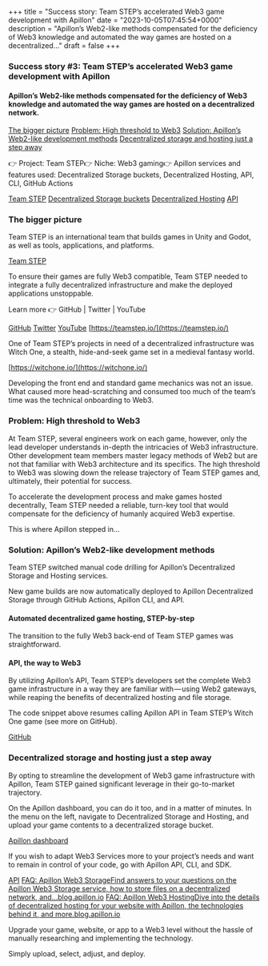 +++
title = "Success story: Team STEP’s accelerated Web3 game development with Apillon"
date = "2023-10-05T07:45:54+0000"
description = "Apillon’s Web2-like methods compensated for the deficiency of Web3 knowledge and automated the way games are hosted on a decentralized…"
draft = false
+++

### Success story #3: Team STEP’s accelerated Web3 game development with Apillon


#### Apillon’s Web2-like methods compensated for the deficiency of Web3 knowledge and automated the way games are hosted on a decentralized network.

[The bigger picture](#72d6)
[Problem: High threshold to Web3](#5c03)
[Solution: Apillon’s Web2-like development methods](#450e)
[Decentralized storage and hosting just a step away](#0f7e)

👉 Project: Team STEP👉 Niche: Web3 gaming👉 Apillon services and features used: Decentralized Storage buckets, Decentralized Hosting, API, CLI, GitHub Actions

[Team STEP](https://teamstep.io)
[Decentralized Storage buckets](https://wiki.apillon.io/build/2-web3-services.html#storage-bucket)
[Decentralized Hosting](https://wiki.apillon.io/build/2-web3-services.html#web3-hosting)
[API](https://wiki.apillon.io/build/3-apillon-api.html)

### The bigger picture


Team STEP is an international team that builds games in Unity and Godot, as well as tools, applications, and platforms.

[Team STEP](https://teamstep.io)

To ensure their games are fully Web3 compatible, Team STEP needed to integrate a fully decentralized infrastructure and make the deployed applications unstoppable.


Learn more 👉 GitHub | Twitter | YouTube

[GitHub](https://github.com/TeamSTEP)
[Twitter](https://twitter.com/teamstepgames)
[YouTube](https://www.youtube.com/channel/UC8NXPq0Zd2ueAJ6r6vhhXfw)
[https://teamstep.io/](https://teamstep.io/)

One of Team STEP’s projects in need of a decentralized infrastructure was Witch One, a stealth, hide-and-seek game set in a medieval fantasy world.

[https://witchone.io/](https://witchone.io/)

Developing the front end and standard game mechanics was not an issue. What caused more head-scratching and consumed too much of the team’s time was the technical onboarding to Web3.


### Problem: High threshold to Web3


At Team STEP, several engineers work on each game, however, only the lead developer understands in-depth the intricacies of Web3 infrastructure. Other development team members master legacy methods of Web2 but are not that familiar with Web3 architecture and its specifics. The high threshold to Web3 was slowing down the release trajectory of Team STEP games and, ultimately, their potential for success.


To accelerate the development process and make games hosted decentrally, Team STEP needed a reliable, turn-key tool that would compensate for the deficiency of humanly acquired Web3 expertise.


This is where Apillon stepped in…


### Solution: Apillon’s Web2-like development methods


Team STEP switched manual code drilling for Apillon’s Decentralized Storage and Hosting services.


New game builds are now automatically deployed to Apillon Decentralized Storage through GitHub Actions, Apillon CLI, and API.


#### Automated decentralized game hosting, STEP-by-step


The transition to the fully Web3 back-end of Team STEP games was straightforward.


#### API, the way to Web3


By utilizing Apillon’s API, Team STEP’s developers set the complete Web3 game infrastructure in a way they are familiar with — using Web2 gateways, while reaping the benefits of decentralized hosting and file storage.


The code snippet above resumes calling Apillon API in Team STEP’s Witch One game (see more on GitHub).

[GitHub](https://github.com/TeamSTEP/witch-one-staging-env/blob/main/src/api/ApillonApi.ts)

### Decentralized storage and hosting just a step away


By opting to streamline the development of Web3 game infrastructure with Apillon, Team STEP gained significant leverage in their go-to-market trajectory.


On the Apillon dashboard, you can do it too, and in a matter of minutes. In the menu on the left, navigate to Decentralized Storage and Hosting, and upload your game contents to a decentralized storage bucket.

[Apillon dashboard](https://app.apillon.io/dashboard/service/hosting)

If you wish to adapt Web3 Services more to your project’s needs and want to remain in control of your code, go with Apillon API, CLI, and SDK.

[API](https://wiki.apillon.io/build/3-apillon-api.html)
[FAQ: Apillon Web3 StorageFind answers to your questions on the Apillon Web3 Storage service, how to store files on a decentralized network, and…blog.apillon.io](https://blog.apillon.io/faq-apillon-web3-storage-c99a9b0e8b12)
[FAQ: Apillon Web3 HostingDive into the details of decentralized hosting for your website with Apillon, the technologies behind it, and more.blog.apillon.io](https://blog.apillon.io/faq-apillon-web3-hosting-81d5477661e7)

Upgrade your game, website, or app to a Web3 level without the hassle of manually researching and implementing the technology.


Simply upload, select, adjust, and deploy.
